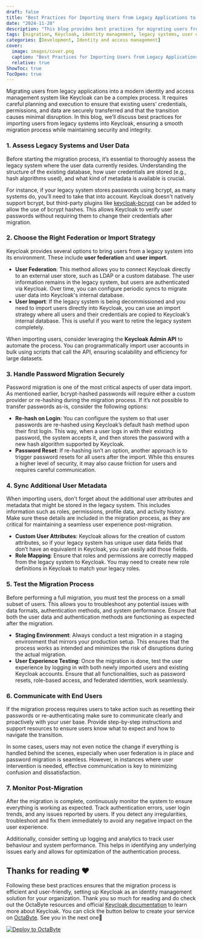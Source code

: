 ```yaml
---
draft: false
title: "Best Practices for Importing Users from Legacy Applications to Keycloak"
date: "2024-11-20"
description: "This blog provides best practices for migrating users from legacy systems to Keycloak, covering aspects like assessing user data, choosing federation or import strategies, handling password migration securely, syncing user metadata, testing the process, and communicating with users. It emphasizes the importance of careful planning for a smooth and secure migration."
tags: [migration, Keycloak, identity management, legacy systems, user data, password migration, user federation, user import, security, authentication, roles, permissions, system testing, communication, post-migration monitoring]
categories: [Development, Identity and access management]
cover:
  image: images/cover.png
  caption: "Best Practices for Importing Users from Legacy Applications to Keycloak"
  relative: true
ShowToc: true
TocOpen: true
---
```



Migrating users from legacy applications into a modern identity and access management system like Keycloak can be a complex process. It requires careful planning and execution to ensure that existing users’ credentials, permissions, and data are securely transferred and that the transition causes minimal disruption. In this blog, we’ll discuss best practices for importing users from legacy systems into Keycloak, ensuring a smooth migration process while maintaining security and integrity.

### 1\. **Assess Legacy Systems and User Data**

Before starting the migration process, it’s essential to thoroughly assess the legacy system where the user data currently resides. Understanding the structure of the existing database, how user credentials are stored (e.g., hash algorithms used), and what kind of metadata is available is crucial.

For instance, if your legacy system stores passwords using bcrypt, as many systems do, you’ll need to take that into account. Keycloak doesn't natively support bcrypt, but third\-party plugins like [keycloak\-bcrypt](https://github.com/leroyguillaume/keycloak-bcrypt?ref=blog.octabyte.io) can be added to allow the use of bcrypt hashes. This allows Keycloak to verify user passwords without requiring them to change their credentials after migration.

### 2\. **Choose the Right Federation or Import Strategy**

Keycloak provides several options to bring users from a legacy system into its environment. These include **user federation** and **user import**.

* **User Federation**: This method allows you to connect Keycloak directly to an external user store, such as LDAP or a custom database. The user information remains in the legacy system, but users are authenticated via Keycloak. Over time, you can configure periodic syncs to migrate user data into Keycloak's internal database.
* **User Import**: If the legacy system is being decommissioned and you need to import users directly into Keycloak, you can use an import strategy where all users and their credentials are copied to Keycloak’s internal database. This is useful if you want to retire the legacy system completely.

When importing users, consider leveraging the **Keycloak Admin API** to automate the process. You can programmatically import user accounts in bulk using scripts that call the API, ensuring scalability and efficiency for large datasets.

### 3\. **Handle Password Migration Securely**

Password migration is one of the most critical aspects of user data import. As mentioned earlier, bcrypt\-hashed passwords will require either a custom provider or re\-hashing during the migration process. If it’s not possible to transfer passwords as\-is, consider the following options:

* **Re\-hash on Login**: You can configure the system so that user passwords are re\-hashed using Keycloak’s default hash method upon their first login. This way, when a user logs in with their existing password, the system accepts it, and then stores the password with a new hash algorithm supported by Keycloak.
* **Password Reset**: If re\-hashing isn’t an option, another approach is to trigger password resets for all users after the import. While this ensures a higher level of security, it may also cause friction for users and requires careful communication.

### 4\. **Sync Additional User Metadata**

When importing users, don't forget about the additional user attributes and metadata that might be stored in the legacy system. This includes information such as roles, permissions, profile data, and activity history. Make sure these details are included in the migration process, as they are critical for maintaining a seamless user experience post\-migration.

* **Custom User Attributes**: Keycloak allows for the creation of custom attributes, so if your legacy system has unique user data fields that don’t have an equivalent in Keycloak, you can easily add those fields.
* **Role Mapping**: Ensure that roles and permissions are correctly mapped from the legacy system to Keycloak. You may need to create new role definitions in Keycloak to match your legacy roles.

### 5\. **Test the Migration Process**

Before performing a full migration, you must test the process on a small subset of users. This allows you to troubleshoot any potential issues with data formats, authentication methods, and system performance. Ensure that both the user data and authentication methods are functioning as expected after the migration.

* **Staging Environment**: Always conduct a test migration in a staging environment that mirrors your production setup. This ensures that the process works as intended and minimizes the risk of disruptions during the actual migration.
* **User Experience Testing**: Once the migration is done, test the user experience by logging in with both newly imported users and existing Keycloak accounts. Ensure that all functionalities, such as password resets, role\-based access, and federated identities, work seamlessly.

### 6\. **Communicate with End Users**

If the migration process requires users to take action such as resetting their passwords or re\-authenticating make sure to communicate clearly and proactively with your user base. Provide step\-by\-step instructions and support resources to ensure users know what to expect and how to navigate the transition.

In some cases, users may not even notice the change if everything is handled behind the scenes, especially when user federation is in place and password migration is seamless. However, in instances where user intervention is needed, effective communication is key to minimizing confusion and dissatisfaction.

### 7\. **Monitor Post\-Migration**

After the migration is complete, continuously monitor the system to ensure everything is working as expected. Track authentication errors, user login trends, and any issues reported by users. If you detect any irregularities, troubleshoot and fix them immediately to avoid any negative impact on the user experience.

Additionally, consider setting up logging and analytics to track user behaviour and system performance. This helps in identifying any underlying issues early and allows for optimization of the authentication process.

## **Thanks for reading ❤️**

Following these best practices ensures that the migration process is efficient and user\-friendly, setting up Keycloak as an identity management solution for your organization. Thank you so much for reading and do check out the OctaByte resources and official [Keycloak documentation](https://www.keycloak.org/documentation?ref=blog.octabyte.io) to learn more about Keycloak. You can click the button below to create your service on [OctaByte](https://octabyte.io/development/identity-and-access-management/keycloak). See you in the next one👋




[![Deploy to OctaByte](/images/octabyte-deploy.png)](https://octabyte.io/development/identity-and-access-management/keycloak)



